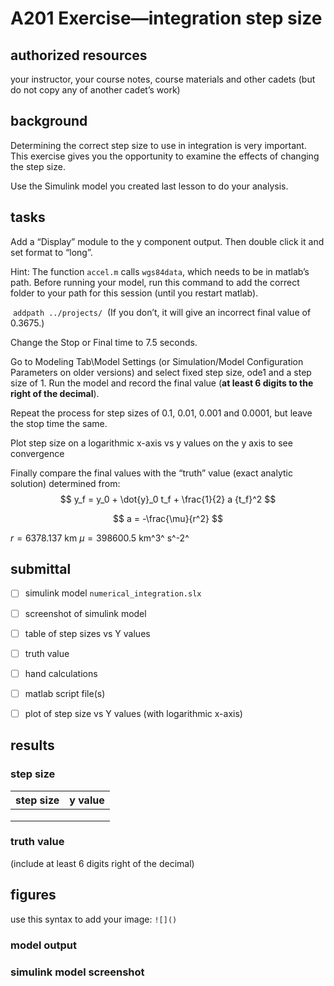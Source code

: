 # A201 Exercise—integration step size

## authorized resources

 your instructor, your course notes, course materials and other cadets (but do not copy any of another cadet’s work)



## background 

Determining the correct step size to use in integration is very important. This exercise gives you the opportunity to examine the effects of changing the step size.  

Use the Simulink model you created last lesson to do your analysis. 

## tasks

Add a “Display” module to the y component output. Then double click it and set format to “long”.

Hint: The function `accel.m` calls `wgs84data`, which needs to be in matlab’s path. Before running your model, run this command to add the correct folder to your path for this session (until you restart matlab). 

​	`addpath ../projects/` 
​	(If you don’t, it will give an incorrect final value of 0.3675.)

Change the Stop or Final time to 7.5 seconds.

Go to Modeling Tab\Model Settings (or Simulation/Model Configuration Parameters on older versions) and select fixed step size, ode1 and a step size of 1. Run the model and record the final value (**at least 6 digits to the right of the decimal**).

Repeat the process for step sizes of  0.1, 0.01, 0.001 and 0.0001, but leave the stop time the same. 

Plot step size on a logarithmic x-axis vs y values on the y axis to see convergence

Finally compare the final values with the “truth” value (exact analytic solution) determined from:
$$
y_f = y_0 + \dot{y}_0 t_f + \frac{1}{2} a {t_f}^2
$$

$$
a = -\frac{\mu}{r^2}
$$

$r=6378.137$ km
$\mu=398600.5$ km^3^ s^-2^



## submittal 

- [ ] simulink model `numerical_integration.slx`
- [ ] screenshot of simulink model
- [ ] table of step sizes vs Y values
- [ ] truth value
- [ ] hand calculations 
- [ ] matlab script file(s)
- [ ] plot of step size vs Y values (with logarithmic x-axis)



## results 



### step size

| step size | y value |
| --------- | ------- |
|           |         |
|           |         |
|           |         |



### truth value

(include at least 6 digits right of the decimal)



## figures

use this syntax to add your image: `![]()`

### model output



### simulink model screenshot

